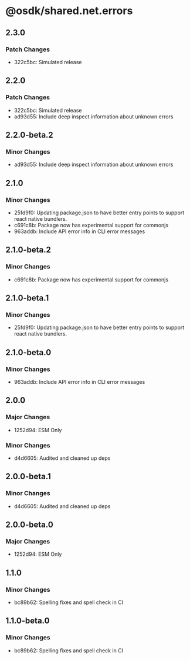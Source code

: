 # @osdk/shared.net.errors

## 2.3.0

### Patch Changes

- 322c5bc: Simulated release

## 2.2.0

### Patch Changes

- 322c5bc: Simulated release
- ad93d55: Include deep inspect information about unknown errors

## 2.2.0-beta.2

### Minor Changes

- ad93d55: Include deep inspect information about unknown errors

## 2.1.0

### Minor Changes

- 25fd9f0: Updating package.json to have better entry points to support react native bundlers.
- c691c8b: Package now has experimental support for commonjs
- 963addb: Include API error info in CLI error messages

## 2.1.0-beta.2

### Minor Changes

- c691c8b: Package now has experimental support for commonjs

## 2.1.0-beta.1

### Minor Changes

- 25fd9f0: Updating package.json to have better entry points to support react native bundlers.

## 2.1.0-beta.0

### Minor Changes

- 963addb: Include API error info in CLI error messages

## 2.0.0

### Major Changes

- 1252d94: ESM Only

### Minor Changes

- d4d6605: Audited and cleaned up deps

## 2.0.0-beta.1

### Minor Changes

- d4d6605: Audited and cleaned up deps

## 2.0.0-beta.0

### Major Changes

- 1252d94: ESM Only

## 1.1.0

### Minor Changes

- bc89b62: Spelling fixes and spell check in CI

## 1.1.0-beta.0

### Minor Changes

- bc89b62: Spelling fixes and spell check in CI
